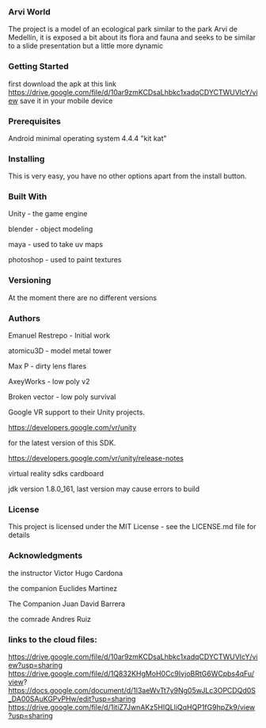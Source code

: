                         

### Arvi World

The project is a model of an ecological park similar to the park Arvi de Medellín, it is exposed a bit about its flora and fauna and seeks to be similar to a slide presentation but a little more dynamic




### Getting Started

first download the apk at this link https://drive.google.com/file/d/10ar9zmKCDsaLhbkc1xadqCDYCTWUVIcY/view
save it in your mobile device



### Prerequisites
                       
                  
Android minimal operating system 4.4.4 "kit kat"

                      

### Installing

This is very easy, you have no other options apart from the install button.



### Built With

Unity - the game engine

blender - object modeling

maya - used to take uv maps

photoshop - used to paint textures
                       

### Versioning

At the moment there are no different versions

                       

### Authors

Emanuel Restrepo - Initial work

atomicu3D - model metal tower

Max P - dirty lens flares

AxeyWorks - low poly v2 

Broken vector - low poly survival

Google VR support to their Unity projects.

https://developers.google.com/vr/unity 

for the latest version of this SDK.

https://developers.google.com/vr/unity/release-notes

virtual reality sdks cardboard

jdk version 1.8.0_161, last version may cause errors to build


### License

This project is licensed under the MIT License - see the LICENSE.md file for details

                   
### Acknowledgments

the instructor Victor Hugo Cardona

the companion Euclides Martinez

The Companion Juan David Barrera

the comrade Andres Ruiz

                       

### links to the cloud files:
https://drive.google.com/file/d/10ar9zmKCDsaLhbkc1xadqCDYCTWUVIcY/view?usp=sharing
https://drive.google.com/file/d/1Q832KHgMoH0Cc9IvjoBRtG6WCpbs4qFu/view?
https://docs.google.com/document/d/1l3aeWvTt7y9Ng05wJLc3OPCDQd0S_DA00SAuKGPvPHw/edit?usp=sharing
https://drive.google.com/file/d/1itiZ7JwnAKz5HIQLliQqHQP1fG9hpZk9/view?usp=sharing
